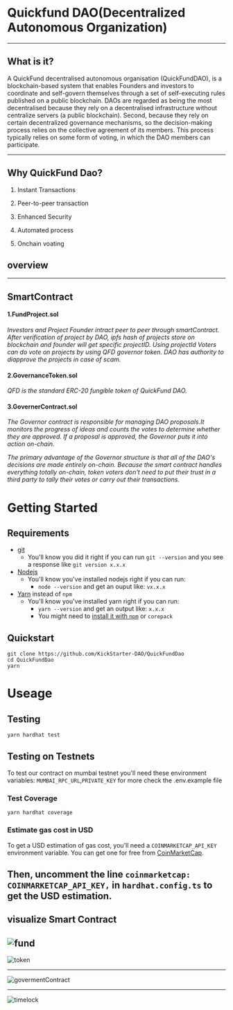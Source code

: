 # Quickfund DAO(Decentralized Autonomous Organization)

---

## What is it?

A QuickFund decentralised autonomous organisation (QuickFundDAO), is a blockchain-based system that enables Founders and investors to coordinate and self-govern themselves through a set of self-executing rules published on a public blockchain.
DAOs are regarded as being the most decentralised because they rely on a decentralised infrastructure without centralize servers (a public blockchain). Second, because they rely on certain decentralized governance mechanisms, so the decision-making process relies on the collective agreement of its members. This process typically relies on some form of voting, in which the DAO members can participate.

---

## Why QuickFund Dao?

1. Instant Transactions

2. Peer-to-peer transaction

3. Enhanced Security

4. Automated process

5. Onchain voating

## overview

---

## SmartContract

#### 1.FundProject.sol

_Investors and Project Founder intract peer to peer through smartContract. After verification of project by DAO, ipfs hash of projects store on blockchain and founder will get specific projectID. Using projectId Voters can do vote on projects by using QFD governor token. DAO has authority to diapprove the projects in case of scam._

#### 2.GovernanceToken.sol

_QFD is the standard ERC-20 fungible token of QuickFund DAO._

#### 3.GovernerContract.sol

_The Governor contract is responsible for managing DAO proposals.It monitors the progress of ideas and counts the votes to determine whether they are approved. If a proposal is approved, the Governor puts it into action on-chain._

_The primary advantage of the Governor structure is that all of the DAO's decisions are made entirely on-chain. Because the smart contract handles everything totally on-chain, token voters don't need to put their trust in a third party to tally their votes or carry out their transactions._

# Getting Started

## Requirements

- [git](https://git-scm.com/book/en/v2/Getting-Started-Installing-Git)
  - You'll know you did it right if you can run `git --version` and you see a response like `git version x.x.x`
- [Nodejs](https://nodejs.org/en/)
  - You'll know you've installed nodejs right if you can run:
    - `node --version` and get an ouput like: `vx.x.x`
- [Yarn](https://yarnpkg.com/getting-started/install) instead of `npm`
  - You'll know you've installed yarn right if you can run:
    - `yarn --version` and get an output like: `x.x.x`
    - You might need to [install it with `npm`](https://classic.yarnpkg.com/lang/en/docs/install/) or `corepack`

## Quickstart

```
git clone https://github.com/KickStarter-DAO/QuickFundDao
cd QuickFundDao
yarn
```

# Useage

## Testing

```
yarn hardhat test
```

## Testing on Testnets

To test our contract on mumbai testnet you'll need these environment variables:
`MUMBAI_RPC_URL`,`PRIVATE_KEY`
for more check the .env.example file

### Test Coverage

```
yarn hardhat coverage
```

### Estimate gas cost in USD

To get a USD estimation of gas cost, you'll need a `COINMARKETCAP_API_KEY` environment variable. You can get one for free from [CoinMarketCap](https://pro.coinmarketcap.com/signup).

## Then, uncomment the line `coinmarketcap: COINMARKETCAP_API_KEY,` in `hardhat.config.ts` to get the USD estimation.

## visualize Smart Contract

## ![fund](https://user-images.githubusercontent.com/82324643/202600396-1c242463-61f9-4be4-b962-26653a183e62.svg)

![token](https://user-images.githubusercontent.com/82324643/197370082-31213bac-5a68-4b76-93fd-930d10130af4.svg)

---

![govermentContract](https://user-images.githubusercontent.com/82324643/197370115-f623112f-ab0a-4f42-bfe9-814cfb0fc5f6.svg)

---

![timelock](https://user-images.githubusercontent.com/82324643/197370137-bdd2217f-f491-4feb-8719-3abc8d4d2b93.svg)
